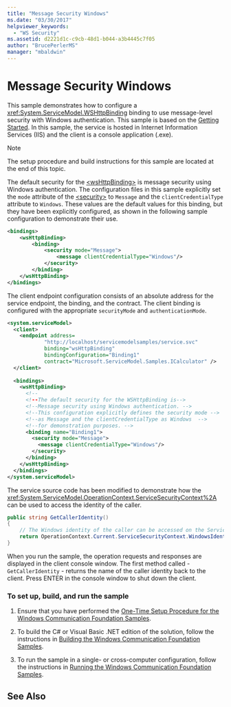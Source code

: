 ```yaml
---
title: "Message Security Windows"
ms.date: "03/30/2017"
helpviewer_keywords: 
  - "WS Security"
ms.assetid: d2221d1c-c9cb-48d1-b044-a3b4445c7f05
author: "BrucePerlerMS"
manager: "mbaldwin"
---
```

# Message Security Windows
This sample demonstrates how to configure a <xref:System.ServiceModel.WSHttpBinding> binding to use message-level security with Windows authentication. This sample is based on the [Getting Started](../../../../docs/framework/wcf/samples/getting-started-sample.md). In this sample, the service is hosted in Internet Information Services (IIS) and the client is a console application (.exe).  
  
> [!NOTE]
>  The setup procedure and build instructions for this sample are located at the end of this topic.  
  
 The default security for the [\<wsHttpBinding>](../../../../docs/framework/configure-apps/file-schema/wcf/wshttpbinding.md) is message security using Windows authentication. The configuration files in this sample explicitly set the `mode` attribute of the [\<security>](../../../../docs/framework/configure-apps/file-schema/wcf/security-of-wshttpbinding.md) to `Message` and the `clientCredentialType` attribute to `Windows`. These values are the default values for this binding, but they have been explicitly configured, as shown in the following sample configuration to demonstrate their use.  
  
```xml  
<bindings>  
    <wsHttpBinding>  
        <binding>  
            <security mode="Message">  
                <message clientCredentialType="Windows"/>  
            </security>  
        </binding>  
    </wsHttpBinding>  
</bindings>  
```  
  
 The client endpoint configuration consists of an absolute address for the service endpoint, the binding, and the contract. The client binding is configured with the appropriate `securityMode` and `authenticationMode`.  
  
```xml  
<system.serviceModel>  
  <client>  
    <endpoint address=  
            "http://localhost/servicemodelsamples/service.svc"   
            binding="wsHttpBinding"   
            bindingConfiguration="Binding1"   
            contract="Microsoft.ServiceModel.Samples.ICalculator" />  
  </client>  
  
  <bindings>  
    <wsHttpBinding>  
      <!--   
      <!--The default security for the WSHttpBinding is-->  
      <!--Message security using Windows authentication. -->  
      <!--This configuration explicitly defines the security mode -->  
      <!--as Message and the clientCredentialType as Windows  -->  
      <!--for demonstration purposes. -->  
      <binding name="Binding1">  
        <security mode="Message">  
          <message clientCredentialType="Windows"/>  
        </security>  
      </binding>  
    </wsHttpBinding>  
  </bindings>  
</system.serviceModel>  
```  
  
 The service source code has been modified to demonstrate how the <xref:System.ServiceModel.OperationContext.ServiceSecurityContext%2A> can be used to access the identity of the caller.  

```csharp
public string GetCallerIdentity()  
{  
    // The Windows identity of the caller can be accessed on the ServiceSecurityContext.WindowsIdentity.  
    return OperationContext.Current.ServiceSecurityContext.WindowsIdentity.Name;  
}  
```

 When you run the sample, the operation requests and responses are displayed in the client console window. The first method called - `GetCallerIdentity` - returns the name of the caller identity back to the client. Press ENTER in the console window to shut down the client.  
  
### To set up, build, and run the sample  
  
1. Ensure that you have performed the [One-Time Setup Procedure for the Windows Communication Foundation Samples](../../../../docs/framework/wcf/samples/one-time-setup-procedure-for-the-wcf-samples.md).  
  
2. To build the C# or Visual Basic .NET edition of the solution, follow the instructions in [Building the Windows Communication Foundation Samples](../../../../docs/framework/wcf/samples/building-the-samples.md).  
  
3. To run the sample in a single- or cross-computer configuration, follow the instructions in [Running the Windows Communication Foundation Samples](../../../../docs/framework/wcf/samples/running-the-samples.md).  
  
## See Also
